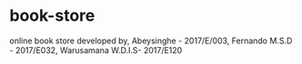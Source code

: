 # book-store
online book store
developed by,
Abeysinghe - 2017/E/003,
Fernando M.S.D - 2017/E032,
Warusamana W.D.I.S- 2017/E120 
